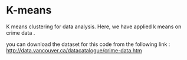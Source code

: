 # K-means
K means clustering for data analysis. Here, we have applied k means on crime data .

you can download the dataset for this code from the following link :
  http://data.vancouver.ca/datacatalogue/crime-data.htm
